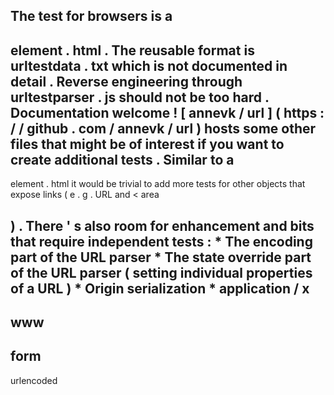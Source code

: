 The
test
for
browsers
is
a
-
element
.
html
.
The
reusable
format
is
urltestdata
.
txt
which
is
not
documented
in
detail
.
Reverse
engineering
through
urltestparser
.
js
should
not
be
too
hard
.
Documentation
welcome
!
[
annevk
/
url
]
(
https
:
/
/
github
.
com
/
annevk
/
url
)
hosts
some
other
files
that
might
be
of
interest
if
you
want
to
create
additional
tests
.
Similar
to
a
-
element
.
html
it
would
be
trivial
to
add
more
tests
for
other
objects
that
expose
links
(
e
.
g
.
URL
and
<
area
>
)
.
There
'
s
also
room
for
enhancement
and
bits
that
require
independent
tests
:
*
The
encoding
part
of
the
URL
parser
*
The
state
override
part
of
the
URL
parser
(
setting
individual
properties
of
a
URL
)
*
Origin
serialization
*
application
/
x
-
www
-
form
-
urlencoded
